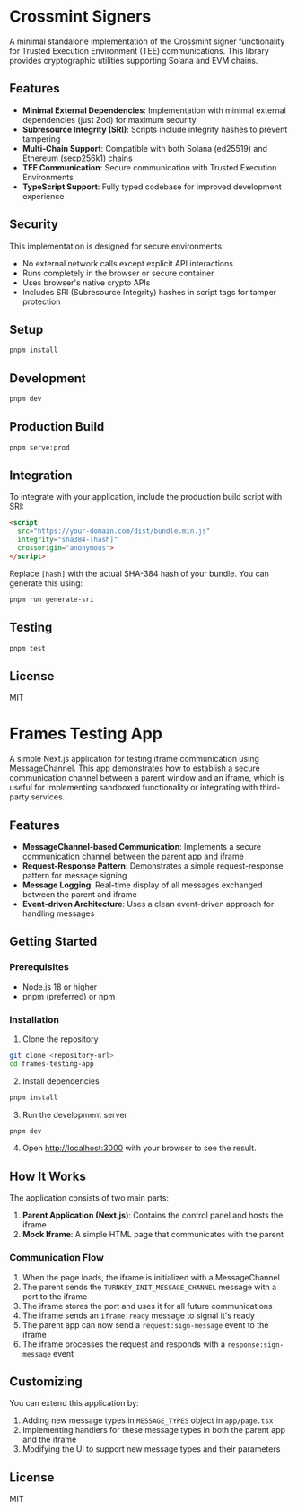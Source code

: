 <!-- [![cov](https://<you>.github.io/<repo>/badges/coverage.svg)](https://github.com/crossmint/signer-frames/actions)
 -->

# Crossmint Signers

A minimal standalone implementation of the Crossmint signer functionality for Trusted Execution Environment (TEE) communications. This library provides cryptographic utilities supporting Solana and EVM chains.

## Features

- **Minimal External Dependencies**: Implementation with minimal external dependencies (just Zod) for maximum security
- **Subresource Integrity (SRI)**: Scripts include integrity hashes to prevent tampering
- **Multi-Chain Support**: Compatible with both Solana (ed25519) and Ethereum (secp256k1) chains
- **TEE Communication**: Secure communication with Trusted Execution Environments
- **TypeScript Support**: Fully typed codebase for improved development experience

## Security

This implementation is designed for secure environments:

- No external network calls except explicit API interactions
- Runs completely in the browser or secure container
- Uses browser's native crypto APIs
- Includes SRI (Subresource Integrity) hashes in script tags for tamper protection

## Setup

```bash
pnpm install
```

## Development

```bash
pnpm dev
```

## Production Build

```bash
pnpm serve:prod
```

## Integration

To integrate with your application, include the production build script with SRI:

```html
<script 
  src="https://your-domain.com/dist/bundle.min.js" 
  integrity="sha384-[hash]" 
  crossorigin="anonymous">
</script>
```

Replace `[hash]` with the actual SHA-384 hash of your bundle. You can generate this using:

```bash
pnpm run generate-sri
```

## Testing

```bash
pnpm test
```

## License

MIT 

# Frames Testing App

A simple Next.js application for testing iframe communication using MessageChannel. This app demonstrates how to establish a secure communication channel between a parent window and an iframe, which is useful for implementing sandboxed functionality or integrating with third-party services.

## Features

- **MessageChannel-based Communication**: Implements a secure communication channel between the parent app and iframe
- **Request-Response Pattern**: Demonstrates a simple request-response pattern for message signing
- **Message Logging**: Real-time display of all messages exchanged between the parent and iframe
- **Event-driven Architecture**: Uses a clean event-driven approach for handling messages

## Getting Started

### Prerequisites

- Node.js 18 or higher
- pnpm (preferred) or npm

### Installation

1. Clone the repository
```bash
git clone <repository-url>
cd frames-testing-app
```

2. Install dependencies
```bash
pnpm install
```

3. Run the development server
```bash
pnpm dev
```

4. Open [http://localhost:3000](http://localhost:3000) with your browser to see the result.

## How It Works

The application consists of two main parts:

1. **Parent Application (Next.js)**: Contains the control panel and hosts the iframe
2. **Mock Iframe**: A simple HTML page that communicates with the parent

### Communication Flow

1. When the page loads, the iframe is initialized with a MessageChannel
2. The parent sends the `TURNKEY_INIT_MESSAGE_CHANNEL` message with a port to the iframe
3. The iframe stores the port and uses it for all future communications
4. The iframe sends an `iframe:ready` message to signal it's ready
5. The parent app can now send a `request:sign-message` event to the iframe
6. The iframe processes the request and responds with a `response:sign-message` event

## Customizing

You can extend this application by:

1. Adding new message types in `MESSAGE_TYPES` object in `app/page.tsx`
2. Implementing handlers for these message types in both the parent app and the iframe
3. Modifying the UI to support new message types and their parameters

## License

MIT 